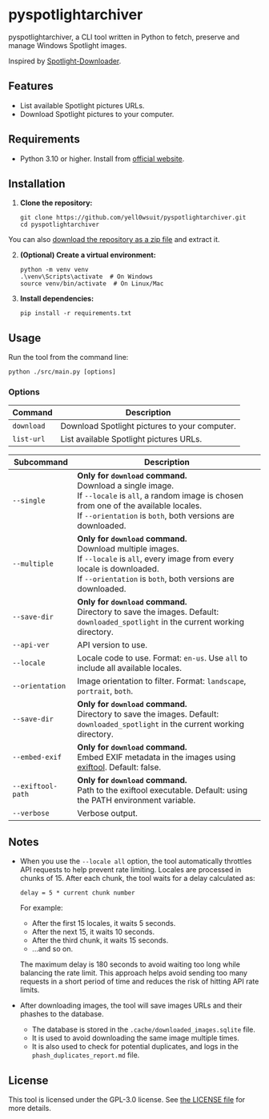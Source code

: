 # pyspotlightarchiver

pyspotlightarchiver, a CLI tool written in Python to fetch, preserve and manage Windows Spotlight images.

Inspired by [Spotlight-Downloader](https://github.com/ORelio/Spotlight-Downloader).

## Features

- List available Spotlight pictures URLs.
- Download Spotlight pictures to your computer.

## Requirements

- Python 3.10 or higher. Install from [official website](https://www.python.org/downloads/).

## Installation

1. **Clone the repository:**

   ```
   git clone https://github.com/yell0wsuit/pyspotlightarchiver.git
   cd pyspotlightarchiver
   ```

You can also [download the repository as a zip file](https://github.com/yell0wsuit/pyspotlightarchiver/archive/refs/heads/main.zip) and extract it.

2. **(Optional) Create a virtual environment:**

   ```
   python -m venv venv
   .\venv\Scripts\activate  # On Windows
   source venv/bin/activate  # On Linux/Mac
   ```

3. **Install dependencies:**

   ```
   pip install -r requirements.txt
   ```

## Usage

Run the tool from the command line:

```
python ./src/main.py [options]
```

### Options

| Command | Description |
|---------|-------------|
| `download` | Download Spotlight pictures to your computer. |
| `list-url` | List available Spotlight pictures URLs. |

| Subcommand | Description |
|------------|-------------|
| `--single` | <strong>Only for `download` command.</strong><br>Download a single image.<br>If `--locale` is `all`, a random image is chosen from one of the available locales.<br>If `--orientation` is `both`, both versions are downloaded. |
| `--multiple` | <strong>Only for `download` command.</strong><br>Download multiple images.<br>If `--locale` is `all`, every image from every locale is downloaded.<br>If `--orientation` is `both`, both versions are downloaded. |
| `--save-dir` | <strong>Only for `download` command.</strong><br>Directory to save the images. Default: `downloaded_spotlight` in the current working directory. |
| `--api-ver` | API version to use. |
| `--locale` | Locale code to use. Format: `en-us`. Use `all` to include all available locales. |
| `--orientation` | Image orientation to filter. Format: `landscape`, `portrait`, `both`. |
| `--save-dir` | <strong>Only for `download` command.</strong><br>Directory to save the images. Default: `downloaded_spotlight` in the current working directory. |
| `--embed-exif` | <strong>Only for `download` command.</strong><br>Embed EXIF metadata in the images using [exiftool](https://exiftool.org/). Default: false. |
| `--exiftool-path` | <strong>Only for `download` command.</strong><br>Path to the exiftool executable. Default: using the PATH environment variable. |
| `--verbose` | Verbose output. |

## Notes

- When you use the `--locale all` option, the tool automatically throttles API requests to help prevent rate limiting. Locales are processed in chunks of 15. After each chunk, the tool waits for a delay calculated as:

  `delay = 5 * current chunk number`

  For example:

  - After the first 15 locales, it waits 5 seconds.
  - After the next 15, it waits 10 seconds.
  - After the third chunk, it waits 15 seconds.
  - ...and so on.

  The maximum delay is 180 seconds to avoid waiting too long while balancing the rate limit. This approach helps avoid sending too many requests in a short period of time and reduces the risk of hitting API rate limits.

- After downloading images, the tool will save images URLs and their phashes to the database.
  - The database is stored in the `.cache/downloaded_images.sqlite` file.
  - It is used to avoid downloading the same image multiple times.
  - It is also used to check for potential duplicates, and logs in the `phash_duplicates_report.md` file.

## License

This tool is licensed under the GPL-3.0 license. See [the LICENSE file](LICENSE) for more details.

